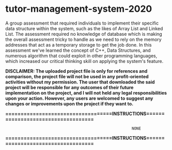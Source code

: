 # tutor-management-system-2020
 A group assessment that required individuals to implement their specific data structure within the system, such as the likes of Array List and Linked List. The assessment required no knowledge of database which is making the overall assessment tricky to handle as we need to rely on the memory addresses that act as a temporary storage to get the job done. In this assessment we've learned the concept of C++, Data Structures, and numerous algorithm that could exploit in other programming languages, which increased our critical thinking skill on applying the system's feature.

**DISCLAIMER: The uploaded project file is only for references and comparison, the project file will not be used in any profit-oriented activities without my permission. The user that downloaded the said project will be responsible for any outcomes of their future implementation on the project, and I will not held any legal responsibilities upon your action. However, any users are welcomed to suggest any changes or improvements upon the project if they want to.**

**===================================INSTRUCTIONS===================================**

                                                           NONE

**===================================INSTRUCTIONS===================================**
